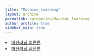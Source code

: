```yaml
---
title: "Machine_learning"
layout: archive
permalink: categories/Machine_learning
author_profile: true
sidebar_main: true
---
```



<li><a href="/categories/Machine_learning_theory" class="splitter">머신러닝 이론편</a></li>  


<li><a href="/categories/Machine_learning_practice" class="splitter">머신러닝 실전편</a></li>  



